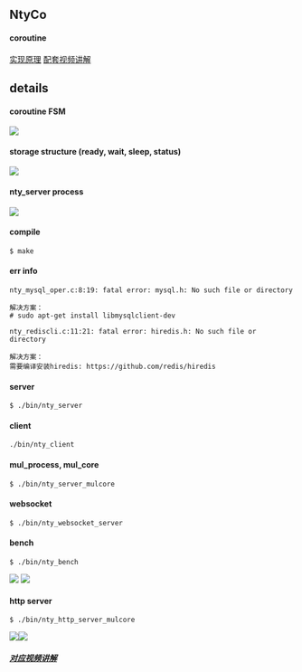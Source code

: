## NtyCo

#### coroutine
[实现原理](https://github.com/wangbojing/NtyCo/wiki/NtyCo%E7%9A%84%E5%AE%9E%E7%8E%B0)
[配套视频讲解](https://ke.qq.com/course/2705727?tuin=1bf84273)

## details
#### coroutine FSM
![](http://bojing.wang/wp-content/uploads/2018/08/status_machine.png)

#### storage structure (ready, wait, sleep, status)
![](http://bojing.wang/wp-content/uploads/2018/08/6.1.png)

#### nty_server process
![](https://cos.0voice.com/nty_server_uml.png)

#### compile

```
$ make
```

#### err info
```
nty_mysql_oper.c:8:19: fatal error: mysql.h: No such file or directory

解决方案：
# sudo apt-get install libmysqlclient-dev

nty_rediscli.c:11:21: fatal error: hiredis.h: No such file or directory

解决方案：
需要编译安装hiredis: https://github.com/redis/hiredis

```


#### server 
```
$ ./bin/nty_server
```
#### client
```
./bin/nty_client
```

#### mul_process, mul_core
```
$ ./bin/nty_server_mulcore
```
#### websocket
```
$ ./bin/nty_websocket_server
```

#### bench
```
$ ./bin/nty_bench
```
![](http://bojing.wang/wp-content/uploads/2018/08/nty_bench_ntyco.png)
![](http://bojing.wang/wp-content/uploads/2018/08/nty_bench_nginx.png)


#### http server
```
$ ./bin/nty_http_server_mulcore
```

![](http://bojing.wang/wp-content/uploads/2018/08/ntyco_ab.png)![](http://bojing.wang/wp-content/uploads/2018/08/nginx_ab.png)

##### [对应视频讲解](https://ke.qq.com/course/2705727?tuin=1bf84273)
